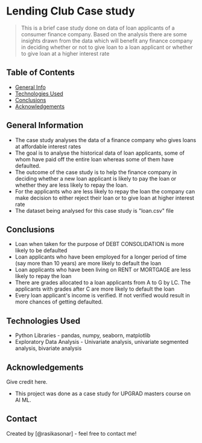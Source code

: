 # Lending Club Case study
> This is a brief case study done on data of loan applicants of a consumer finance company. Based on the analysis there are some insights drawn from the data which will benefit any finance company in deciding whether or not to give loan to a loan applicant or whether to give loan at a higher interest rate


## Table of Contents
* [General Info](#general-information)
* [Technologies Used](#technologies-used)
* [Conclusions](#conclusions)
* [Acknowledgements](#acknowledgements)

## General Information
- The case study analyses the data of a finance company who gives loans at affordable interest rates
- The goal is to analyse the historical data of loan applicants, some of whom have paid off the entire loan whereas some of them have defaulted.
- The outcome of the case study is to help the finance company in deciding whether a new loan applicant is likely to pay the loan or whether they are less likely to repay the loan.
- For the applicants who are less likely to repay the loan the company can make decision to either reject their loan or to give loan at higher interest rate
- The dataset being analysed for this case study is "loan.csv" file


## Conclusions
- Loan when taken for the purpose of DEBT CONSOLIDATION is more likely to be defaulted
- Loan applicants who have been employed for a longer period of time (say more than 10 years) are more likely to default the loan
- Loan applicants who have been living on RENT or MORTGAGE are less likely to repay the loan
- There are grades allocated to a loan applicants from A to G by LC. The applicants with grades after C are more likely to default the loan
- Every loan applicant's income is verified. If not verified would result in more chances of getting defaulted.



## Technologies Used
- Python Libraries - pandas, numpy, seaborn, matplotlib 
- Exploratory Data Analysis - Univariate analysis, univariate segmented analysis, bivariate analysis


## Acknowledgements
Give credit here.
- This project was done as a case study for UPGRAD masters course on AI ML.


## Contact
Created by [@rasikasonar] - feel free to contact me!


